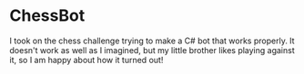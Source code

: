 # ChessBot
I took on the chess challenge trying to make a C# bot that works properly. 
It doesn't work as well as I imagined, but my little brother likes playing against it, so I am happy about how it turned out!
